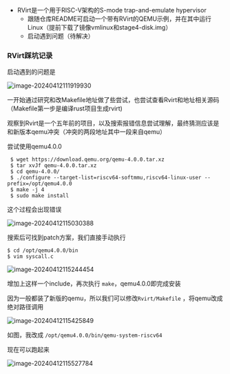 - RVirt是一个用于RISC-V架构的S-mode trap-and-emulate hypervisor
  - 跟随仓库README可启动一个带有RVirt的QEMU示例，并在其中运行Linux（提前下载了镜像vmlinux和stage4-disk.img）
  - 启动遇到问题（待解决）

### RVirt踩坑记录

启动遇到的问题是

![image-20240412111919930](C:\Users\qi\AppData\Roaming\Typora\typora-user-images\image-20240412111919930.png)

一开始通过研究和改Makefile地址做了些尝试，也尝试查看Rvirt和地址相关源码（Makefile第一步是编译rust项目生成rvirt)

观察到Rvirt是一个五年前的项目，以及搜索报错信息尝试理解，最终猜测应该是和新版本qemu冲突（冲突的两段地址其中一段来自qemu）



尝试使用qemu4.0.0

```commandline
 $ wget https://download.qemu.org/qemu-4.0.0.tar.xz
 $ tar xvJf qemu-4.0.0.tar.xz
 $ cd qemu-4.0.0/
 $ ./configure --target-list=riscv64-softmmu,riscv64-linux-user --prefix=/opt/qemu4.0.0
 $ make -j 4
 $ sudo make install
```

这个过程会出现错误

![image-20240412115030388](C:\Users\qi\AppData\Roaming\Typora\typora-user-images\image-20240412115030388.png)

搜索后可找到patch方案，我们直接手动执行

```
$ cd /opt/qemu4.0.0/bin
$ vim syscall.c
```

![image-20240412115244454](C:\Users\qi\AppData\Roaming\Typora\typora-user-images\image-20240412115244454.png)

增加上这样一个include，再次执行 `make`，qemu4.0.0即完成安装



因为一般都装了新版的qemu，所以我们可以修改`Rvirt/Makefile` ，将qemu改成绝对路径调用

![image-20240412115425849](C:\Users\qi\AppData\Roaming\Typora\typora-user-images\image-20240412115425849.png)

如图，我改成 `/opt/qemu4.0.0/bin/qemu-system-riscv64`



现在可以跑起来

![image-20240412115527784](C:\Users\qi\AppData\Roaming\Typora\typora-user-images\image-20240412115527784.png)




